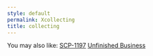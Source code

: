 ```yaml
---
style: default
permalink: Xcollecting
title: collecting
---
```

You may also like:
[SCP-1197](http://scp-wiki.net/scp-1197)
[Unfinished Business](http://scp-wiki.net/unfinished-business)